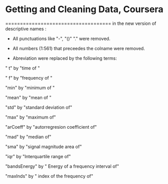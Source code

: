 # Getting and Cleaning Data, Coursera
====================================
in the new version of descriptive names :

* All punctuations like "-", "()" "." were removed.

* All numbers (1:561) that preceedes the colname were removed.

* Abreviation were replaced by the following terms:

" t" by "time of "

" f" by "frequency of "

"min" by "minimum of "

"mean" by "mean of "

"std" by "standard deviation of"

"max" by "maximum of"

"arCoeff" by "autorregresion coefficient of"

"mad" by "median of"

"sma" by "signal magnitude area of"

"iqr" by "Interquartile range of"

"bandsEnergy" by " Energy of a frequency interval of"

"maxInds" by " index of the frequency of"
